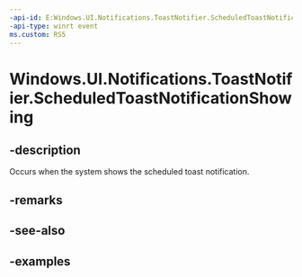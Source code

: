 ```yaml
---
-api-id: E:Windows.UI.Notifications.ToastNotifier.ScheduledToastNotificationShowing
-api-type: winrt event
ms.custom: RS5
---
```


<!-- Event syntax.
public event TypedEventHandler ScheduledToastNotificationShowing<ToastNotifier, ScheduledToastNotificationShowingEventArgs>
-->

# Windows.UI.Notifications.ToastNotifier.ScheduledToastNotificationShowing

## -description
Occurs when the system shows the scheduled toast notification. 

## -remarks

## -see-also

## -examples

